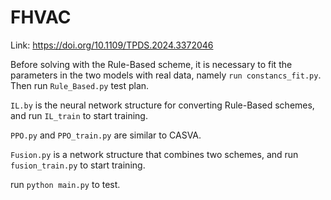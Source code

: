 # FHVAC
Link: https://doi.org/10.1109/TPDS.2024.3372046

Before solving with the Rule-Based scheme, it is necessary to fit the parameters in the two models with real data, namely `run constancs_fit.py`. Then run `Rule_Based.py` test plan.

`IL.by` is the neural network structure for converting Rule-Based schemes, and run `IL_train` to start training.

`PPO.py` and `PPO_train.py` are similar to CASVA.

`Fusion.py` is a network structure that combines two schemes, and run `fusion_train.py` to start training.

run `python main.py` to test.
